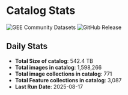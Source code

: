 # Catalog Stats

![GEE Community Datasets](https://img.shields.io/endpoint?url=https://gist.githubusercontent.com/samapriya/34bc0c1280d475d3a69e3b60a706226e/raw/community.json)
![GitHub Release](https://img.shields.io/github/v/release/samapriya/awesome-gee-community-datasets)

## Daily Stats

<!-- START_MARKER -->
* **Total Size of catalog**: 542.4 TB
* **Total images in catalog**: 1,598,266
* **Total image collections in catalog**: 771
* **Total Feature collections in catalog**: 3,087
* **Last Run Date**: 2025-08-17
<!-- END_MARKER -->

